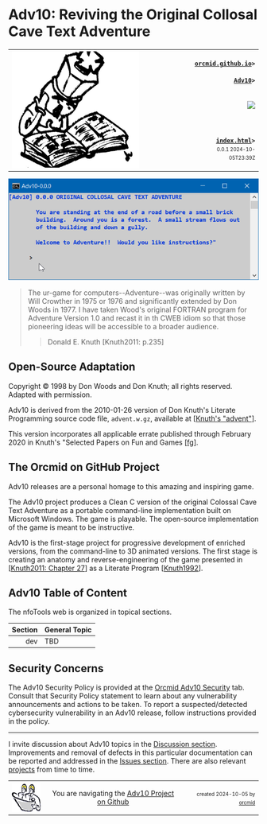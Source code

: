 <!-- index.md 0.0.2                UTF-8                         2024-10-05
     ----1----|----2----|----3----|----4----|----5----|----6----|----7----|--*
     source <https://github.com/orcmid/Adv10/blob/master/docs/index.md>
     construction structure, manifest, and job jar at
     <https://orcmid.github.io/Adv10/>
     -->

# Adv10: Reviving the Original Collosal Cave Text Adventure

<table border="0" width="100%">
  <tr>
    <td width="72%" align="left">
       <img src="images/F56xx02-ChessPlayer-logo.png">
    </td>
    <td width="28%" valign="middle" align="right">
      <b><code><a href="../" target="top">orcmid.github.io</a>&gt;<br />
	  <a href="./" target="_top">Adv10</a>&gt;
      </code></b>
      <br /><br />
      <a href="https://clustrmaps.com/site/1bw9w" title="Visit tracker">
            <img src="//www.clustrmaps.com/map_v2.png?d=3-2eQV4fOuelVHp_YtztZ0hl9Uj4ei9zLKw_nRgCgyM&cl=ffffff" />
      </a>
      <br /><br />
      <b><code>
         <a href="index.html" target="_top">index.html</a>&gt;</code></b>
      <br />
      <small><small>
        0.0.1 2024-10-05T23:39Z<!-- MAINTAIN THIS MANUALLY -->
      </small></small>
      </td>
  </tr>
</table>

![Welcome to Adventure splash image](images/Adv10-0.0.0-splash.png)

> The ur-game for computers--Adventure--was originally written by Will
Crowther in 1975 or 1976 and significantly extended by Don Woods in 1977.
I have taken Wood's original FORTRAN program for Adventure Version 1.0 and
recast it in th CWEB idiom so that those pioneering ideas will be accessible
to a broader audience.
>> Donald E. Knuth [Knuth2011: p.235]

## Open-Source Adaptation

Copyright © 1998 by Don Woods and Don Knuth; all rights reserved.
Adapted with permission.

 Adv10 is derived from the 2010-01-26 version of Don Knuth's Literate
 Programming source code file, `advent.w.gz`, available at
 \[[Knuth's "advent"](http://www-cs-faculty.stanford.edu/~knuth/programs.html#advent)\].

This version incorporates all applicable errate published through February
2020 in Knuth's "Selected Papers on Fun and Games
\[[fg](http://www-cs-faculty.stanford.edu/~knuth/fg.html)\].

## The Orcmid on GitHub Project

Adv10 releases are a personal homage to this amazing and inspiring game.

The Adv10 project produces a Clean C version of the
original Colossal Cave Text Adventure as a portable command-line
implementation built on Microsoft Windows.  The game is playable.  The
open-source implementation of the game is meant to be instructive.

Adv10 is the first-stage project for progressive development of enriched
versions, from the command-line to 3D animated versions.  The first stage
is creating an anatomy and reverse-engineering of the game presented in
\[[Knuth2011: Chapter 27](../bib/authors.htm#Knuth2011)\]
as a Literate Program \[[Knuth1992](../bib/authors.htm#Knuth1992)\].

## Adv10 Table of Content

The nfoTools web is organized in topical sections.

| **Section** |  **General Topic** |
|   --:       |  ---               |
| dev | TBD |

## Security Concerns

The Adv10 Security Policy is provided at the
[Orcmid Adv10 Security](https://github.com/orcmid/Adv10/security) tab.
Consult that Security Policy statement to learn about any vulnerability
announcements and actions to be taken.  To report a suspected/detected
cybersecurity vulnerability in an Adv10 release, follow instructions
provided in the policy.

----

I invite discussion about Adv10 topics in the
[Discussion section](https://github.com/orcmid/Adv10/discussions).
Improvements and removal of defects in this particular documentation can be
reported and addressed in the
[Issues section](https://github.com/orcmid/Adv10/issues).  There are also
relevant [projects](https://github.com/orcmid/Adv10/projects?type=classic)
from time to time.

<table border="0" cellspacing="3" width="100%">
  <tr>
    <td width="14%">
	<a href="index.htm" target="_top">
       <img border="0" src="images/hardhat-thumb.gif" alt="Hard Hat Area"
            align="left" width="80" height="57">
       </a>
    </td>
    <td width="54%" valign="middle" align="center">
      You are navigating the <a href="./">Adv10 Project on Github</a></td>
    <td width="30%">
      <p align="right"><font size="-2">created 2024-10-05 by
         <a target="_top" href="../orcmid">orcmid</a> </font></p>
    </td>
  </tr>
</table>
<!--
      0.0.2  2024-10-05T23:39Z [fg] correction through February 2020
      0.0.1  2024-10-05T23:03Z Corrected links and image
      0.0.0  2024-10-05T21:51Z Initial placeholder, adapted from nfoTools
             hybridForm 0.0.13.

      -->
